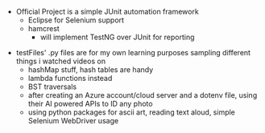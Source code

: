 - Official Project is a simple JUnit automation framework  
   - Eclipse for Selenium support
   - hamcrest
     - will implement TestNG over JUnit for reporting
    
    
* testFiles' .py files are for my own learning purposes sampling different things i watched videos on
   * hashMap stuff, hash tables are handy
   * lambda functions instead
   * BST traversals
   * after creating an Azure account/cloud server and a dotenv file, using their AI powered APIs to ID any photo
   * using python packages for ascii art, reading text aloud, simple Selenium WebDriver usage
